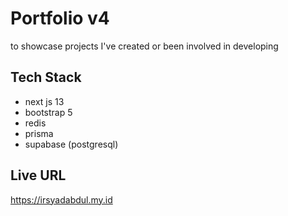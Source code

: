 # Portfolio v4

to showcase projects I've created or been involved in developing

## Tech Stack

- next js 13
- bootstrap 5
- redis
- prisma
- supabase (postgresql)

## Live URL

https://irsyadabdul.my.id
